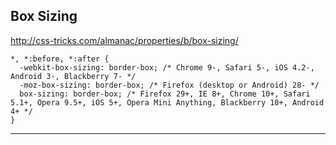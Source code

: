 Box Sizing
----------
http://css-tricks.com/almanac/properties/b/box-sizing/
```
*, *:before, *:after {
  -webkit-box-sizing: border-box; /* Chrome 9-, Safari 5-, iOS 4.2-, Android 3-, Blackberry 7- */
  -moz-box-sizing: border-box; /* Firefox (desktop or Android) 28- */
  box-sizing: border-box; /* Firefox 29+, IE 8+, Chrome 10+, Safari 5.1+, Opera 9.5+, iOS 5+, Opera Mini Anything, Blackberry 10+, Android 4+ */
}
```

----------
